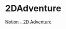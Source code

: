 # 2DAdventure


[Notion - 2D Adventure](https://jck.notion.site/2D-Adventure-56913cda848d4b9fb6878fc0e735ce02?pvs=4)